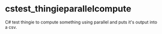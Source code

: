 cstest_thingieparallelcompute
=============================

C# test thingie to compute something using parallel and puts it's output into a csv.
